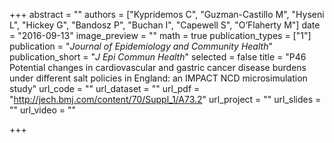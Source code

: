 +++
abstract = ""
authors = ["Kypridemos C", "Guzman-Castillo M", "Hyseni L", "Hickey G", "Bandosz P", "Buchan I", "Capewell S", "O’Flaherty M"]
date = "2016-09-13"
image_preview = ""
math = true
publication_types = ["1"]
publication = "*Journal of Epidemiology and Community Health*"
publication_short = "*J Epi Commun Health*"
selected = false
title = "P46 Potential changes in cardiovascular and gastric cancer disease burdens under different salt policies in England: an IMPACT NCD microsimulation study"
url_code = ""
url_dataset = ""
url_pdf = "http://jech.bmj.com/content/70/Suppl_1/A73.2"
url_project = ""
url_slides = ""
url_video = ""

+++

